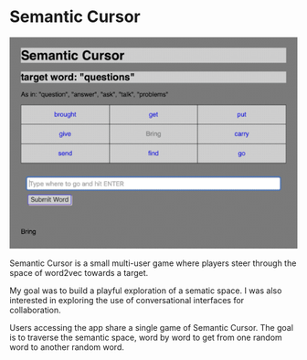 # Semantic Cursor

![screencap](semantic-cursor.gif "demo gif")

Semantic Cursor is a small multi-user game where players steer through the space of word2vec towards a target.

My goal was to build a playful exploration of a sematic space. I was also interested in exploring the use of conversational interfaces for collaboration.

Users accessing the app share a single game of Semantic Cursor. The goal is to traverse the semantic space, word by word to get from one random word to another random word.
